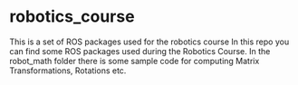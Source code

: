 # robotics_course
This is a set of ROS packages used for the robotics course
In this repo you can find some ROS packages used during the Robotics Course.
In the robot_math folder there is some sample code for computing Matrix Transformations, Rotations etc.
